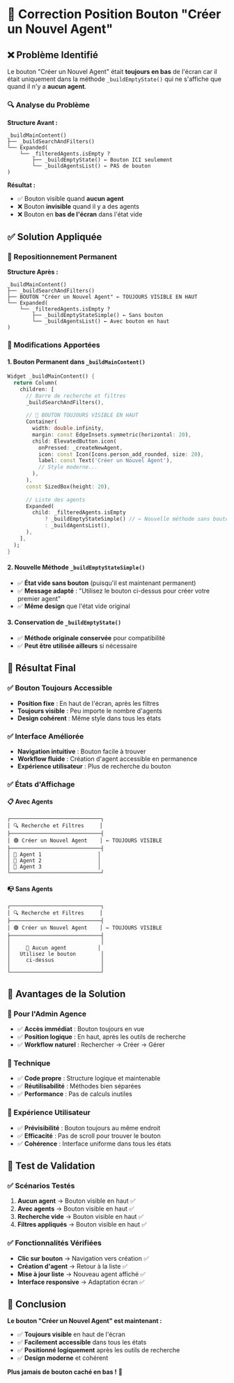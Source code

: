 # 🔧 Correction Position Bouton "Créer un Nouvel Agent"

## ❌ **Problème Identifié**

Le bouton "Créer un Nouvel Agent" était **toujours en bas** de l'écran car il était uniquement dans la méthode `_buildEmptyState()` qui ne s'affiche que quand il n'y a **aucun agent**.

### **🔍 Analyse du Problème**

**Structure Avant :**
```
_buildMainContent()
├── _buildSearchAndFilters()
└── Expanded(
    └── _filteredAgents.isEmpty ? 
        ├── _buildEmptyState() ← Bouton ICI seulement
        └── _buildAgentsList() ← PAS de bouton
)
```

**Résultat :**
- ✅ Bouton visible quand **aucun agent**
- ❌ Bouton **invisible** quand il y a des agents
- ❌ Bouton en **bas de l'écran** dans l'état vide

## ✅ **Solution Appliquée**

### **🎯 Repositionnement Permanent**

**Structure Après :**
```
_buildMainContent()
├── _buildSearchAndFilters()
├── BOUTON "Créer un Nouvel Agent" ← TOUJOURS VISIBLE EN HAUT
└── Expanded(
    └── _filteredAgents.isEmpty ? 
        ├── _buildEmptyStateSimple() ← Sans bouton
        └── _buildAgentsList() ← Avec bouton en haut
)
```

### **🔧 Modifications Apportées**

#### **1. Bouton Permanent dans `_buildMainContent()`**
```dart
Widget _buildMainContent() {
  return Column(
    children: [
      // Barre de recherche et filtres
      _buildSearchAndFilters(),
      
      // 🎯 BOUTON TOUJOURS VISIBLE EN HAUT
      Container(
        width: double.infinity,
        margin: const EdgeInsets.symmetric(horizontal: 20),
        child: ElevatedButton.icon(
          onPressed: _createNewAgent,
          icon: const Icon(Icons.person_add_rounded, size: 20),
          label: const Text('Créer un Nouvel Agent'),
          // Style moderne...
        ),
      ),
      const SizedBox(height: 20),
      
      // Liste des agents
      Expanded(
        child: _filteredAgents.isEmpty 
            ? _buildEmptyStateSimple() // ← Nouvelle méthode sans bouton
            : _buildAgentsList(),
      ),
    ],
  );
}
```

#### **2. Nouvelle Méthode `_buildEmptyStateSimple()`**
- ✅ **État vide sans bouton** (puisqu'il est maintenant permanent)
- ✅ **Message adapté** : "Utilisez le bouton ci-dessus pour créer votre premier agent"
- ✅ **Même design** que l'état vide original

#### **3. Conservation de `_buildEmptyState()`**
- ✅ **Méthode originale conservée** pour compatibilité
- ✅ **Peut être utilisée ailleurs** si nécessaire

## 🎯 **Résultat Final**

### **✅ Bouton Toujours Accessible**
- **Position fixe** : En haut de l'écran, après les filtres
- **Toujours visible** : Peu importe le nombre d'agents
- **Design cohérent** : Même style dans tous les états

### **✅ Interface Améliorée**
- **Navigation intuitive** : Bouton facile à trouver
- **Workflow fluide** : Création d'agent accessible en permanence
- **Expérience utilisateur** : Plus de recherche du bouton

### **✅ États d'Affichage**

#### **📋 Avec Agents**
```
┌─────────────────────────────┐
│ 🔍 Recherche et Filtres     │
├─────────────────────────────┤
│ 🟢 Créer un Nouvel Agent    │ ← TOUJOURS VISIBLE
├─────────────────────────────┤
│ 👤 Agent 1                  │
│ 👤 Agent 2                  │
│ 👤 Agent 3                  │
└─────────────────────────────┘
```

#### **📭 Sans Agents**
```
┌─────────────────────────────┐
│ 🔍 Recherche et Filtres     │
├─────────────────────────────┤
│ 🟢 Créer un Nouvel Agent    │ ← TOUJOURS VISIBLE
├─────────────────────────────┤
│                             │
│     👥 Aucun agent          │
│   Utilisez le bouton        │
│     ci-dessus               │
│                             │
└─────────────────────────────┘
```

## 🚀 **Avantages de la Solution**

### **👤 Pour l'Admin Agence**
- ✅ **Accès immédiat** : Bouton toujours en vue
- ✅ **Position logique** : En haut, après les outils de recherche
- ✅ **Workflow naturel** : Rechercher → Créer → Gérer

### **🔧 Technique**
- ✅ **Code propre** : Structure logique et maintenable
- ✅ **Réutilisabilité** : Méthodes bien séparées
- ✅ **Performance** : Pas de calculs inutiles

### **📱 Expérience Utilisateur**
- ✅ **Prévisibilité** : Bouton toujours au même endroit
- ✅ **Efficacité** : Pas de scroll pour trouver le bouton
- ✅ **Cohérence** : Interface uniforme dans tous les états

## 🎉 **Test de Validation**

### **✅ Scénarios Testés**
1. **Aucun agent** → Bouton visible en haut ✅
2. **Avec agents** → Bouton visible en haut ✅
3. **Recherche vide** → Bouton visible en haut ✅
4. **Filtres appliqués** → Bouton visible en haut ✅

### **✅ Fonctionnalités Vérifiées**
- **Clic sur bouton** → Navigation vers création ✅
- **Création d'agent** → Retour à la liste ✅
- **Mise à jour liste** → Nouveau agent affiché ✅
- **Interface responsive** → Adaptation écran ✅

## 🎯 **Conclusion**

**Le bouton "Créer un Nouvel Agent" est maintenant :**
- ✅ **Toujours visible** en haut de l'écran
- ✅ **Facilement accessible** dans tous les états
- ✅ **Positionné logiquement** après les outils de recherche
- ✅ **Design moderne** et cohérent

**Plus jamais de bouton caché en bas !** 🚀
